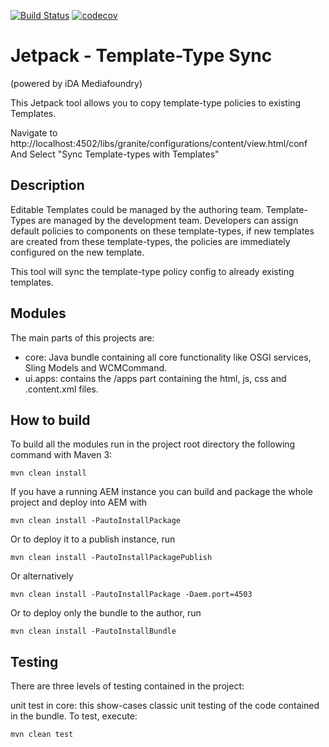 [![Build Status](https://travis-ci.org/ida-mediafoundry/jetpack-template-type-sync.svg?branch=master)](https://travis-ci.org/ida-mediafoundry/jetpack-template-type-sync) [![codecov](https://codecov.io/gh/ida-mediafoundry/jetpack-template-type-sync/branch/master/graph/badge.svg)](https://codecov.io/gh/ida-mediafoundry/jetpack-template-type-sync)
# Jetpack - Template-Type Sync
(powered by iDA Mediafoundry)

This Jetpack tool allows you to copy template-type policies to existing Templates.

Navigate to http://localhost:4502/libs/granite/configurations/content/view.html/conf
And Select "Sync Template-types with Templates"

## Description

Editable Templates could be managed by the authoring team.
Template-Types are managed by the development team.
Developers can assign default policies to components on these template-types, if new templates are created
from these template-types, the policies are immediately configured on the new template.

This tool will sync the template-type policy config to already existing templates.


## Modules

The main parts of this projects are:

* core: Java bundle containing all core functionality like OSGI services, Sling Models and WCMCommand.
* ui.apps: contains the /apps part containing the html, js, css and .content.xml files.


## How to build

To build all the modules run in the project root directory the following command with Maven 3:

    mvn clean install

If you have a running AEM instance you can build and package the whole project and deploy into AEM with  

    mvn clean install -PautoInstallPackage
    
Or to deploy it to a publish instance, run

    mvn clean install -PautoInstallPackagePublish
    
Or alternatively

    mvn clean install -PautoInstallPackage -Daem.port=4503

Or to deploy only the bundle to the author, run

    mvn clean install -PautoInstallBundle


## Testing

There are three levels of testing contained in the project:

unit test in core: this show-cases classic unit testing of the code contained in the bundle. To test, execute:

    mvn clean test
